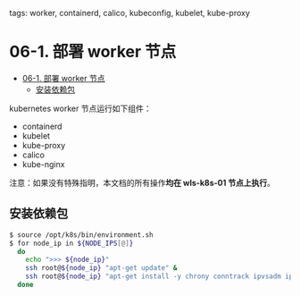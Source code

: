 tags: worker, containerd, calico, kubeconfig, kubelet, kube-proxy

# 06-1. 部署 worker 节点

<!-- TOC -->

- [06-1. 部署 worker 节点](#06-1-部署-worker-节点)
    - [安装依赖包](#安装依赖包)

<!-- /TOC -->

kubernetes worker 节点运行如下组件：

+ containerd
+ kubelet
+ kube-proxy
+ calico
+ kube-nginx

注意：如果没有特殊指明，本文档的所有操作**均在 wls-k8s-01 节点上执行**。

## 安装依赖包

``` bash
$ source /opt/k8s/bin/environment.sh
$ for node_ip in ${NODE_IPS[@]}
  do
    echo ">>> ${node_ip}"
    ssh root@${node_ip} "apt-get update" &
    ssh root@${node_ip} "apt-get install -y chrony conntrack ipvsadm ipset jq iptables curl sysstat wget socat git libseccomp ca-certificates curl gnupg lsb-release" &
  done
```